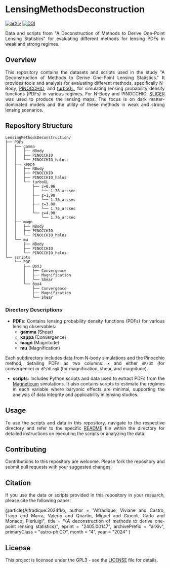 # LensingMethodsDeconstruction

[![arXiv](https://img.shields.io/badge/arXiv-2405.00147-brightgreen)](https://arxiv.org/abs/2405.00147) [![DOI](https://zenodo.org/badge/790708834.svg)](https://zenodo.org/doi/10.5281/zenodo.11093019)

<div align="justify">

Data and scripts from "A Deconstruction of Methods to Derive One-Point Lensing Statistics" for evaluating different methods for lensing PDFs in weak and strong regimes.

## Overview

This repository contains the datasets and scripts used in the study "A Deconstruction of Methods to Derive One-Point Lensing Statistics." It provides tools and analysis for evaluating different methods, specifically N-Body, [PINOCCHIO](https://github.com/pigimonaco/Pinocchio), and [turboGL](https://github.com/valerio-marra/turboGL), for simulating lensing probability density functions (PDFs) in various regimes. For N-Body and PINOCCHIO, [SLICER](https://github.com/TiagoBsCastro/SLICER) was used to produce the lensing maps. The focus is on dark matter-dominated models and the utility of these methods in weak and strong lensing scenarios. 

## Repository Structure

```plaintext
LensingMethodsDeconstruction/
├── PDFs
│   ├── gamma
│   │   ├── NBody
│   │   ├── PINOCCHIO
│   │   └── PINOCCHIO_halos
│   ├── kappa
│   │   ├── NBody
│   │   ├── PINOCCHIO
│   │   ├── PINOCCHIO_halos
│   │   └── turboGL
│   │       ├── z=0.96
│   │       │   └── 1.76_arcsec
│   │       ├── z=1.98
│   │       │   └── 1.76_arcsec
│   │       ├── z=3.08
│   │       │   └── 1.76_arcsec
│   │       └── z=4.90
│   │           └── 1.76_arcsec
│   ├── magn
│   │   ├── NBody
│   │   ├── PINOCCHIO
│   │   └── PINOCCHIO_halos
│   └── mu
│       ├── NBody
│       ├── PINOCCHIO
│       └── PINOCCHIO_halos
└── scripts
    └── PDF
        ├── Box3
        │   ├── Convergence
        │   ├── Magnification
        │   └── Shear
        └── Box4
            ├── Convergence
            ├── Magnification
            └── Shear
```

### Directory Descriptions

- **PDFs**: Contains lensing probability density functions (PDFs) for various lensing observables:
  - **gamma** (Shear)
  - **kappa** (Convergence)
  - **magn** (Magnitude)
  - **mu** (Magnification)
  
Each subdirectory includes data from N-body simulations and the Pinocchio method, detailing PDFs as two columns: `x` and either `dP/dX` (for convergence) or `dP/dLogX` (for magnification, shear, and magnitude).

- **scripts**: Includes Python scripts and data used to extract PDFs from the [Magneticum](https://magneticum.org) simulations. It also contains scripts to estimate the regimes in each variable where baryonic effects are minimal, supporting the analysis of data integrity and applicability in lensing studies.

## Usage

To use the scripts and data in this repository, navigate to the respective directory and refer to the specific [README](./scripts/README.md) file within the directory for detailed instructions on executing the scripts or analyzing the data.

## Contributing

Contributions to this repository are welcome. Please fork the repository and submit pull requests with your suggested changes.

## Citation

If you use the data or scripts provided in this repository in your research, please cite the following paper:

@article{Alfradique:2024fkb,
    author = "Alfradique, Viviane and Castro, Tiago and Marra, Valerio and Quartin, Miguel and Giocoli, Carlo and Monaco, Pierluigi",
    title = "{A deconstruction of methods to derive one-point lensing statistics}",
    eprint = "2405.00147",
    archivePrefix = "arXiv",
    primaryClass = "astro-ph.CO",
    month = "4",
    year = "2024"
}

## License

This project is licensed under the GPL3 - see the [LICENSE](./LICENSE) file for details.

</div>


